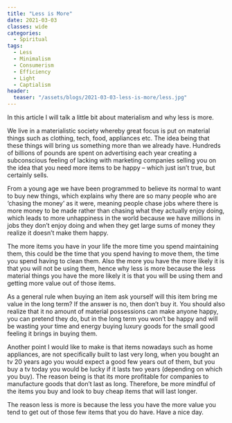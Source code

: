 ```yaml
---
title: "Less is More"
date: 2021-03-03
classes: wide
categories:
  - Spiritual 
tags:
  - Less
  - Minimalism
  - Consumerism
  - Efficiency
  - Light
  - Captialism
header:
  teaser: "/assets/blogs/2021-03-03-less-is-more/less.jpg"
---
```


In this article I will talk a little bit about materialism and why less is more.

We live in a materialistic society whereby great focus is put on material things such as clothing, tech, food, appliances etc. The idea being that these things will bring us something more than we already have. Hundreds of billions of pounds are spent on advertising each year creating a subconscious feeling of lacking with marketing companies selling you on the idea that you need more items to be happy – which just isn’t true, but certainly sells. 

From a young age we have been programmed to believe its normal to want to buy new things, which explains why there are so many people who are ‘chasing the money’ as it were, meaning people chase jobs where there is more money to be made rather than chasing what they actually enjoy doing, which leads to more unhappiness in the world because we have millions in jobs they don’t enjoy doing and when they get large sums of money they realize it doesn’t make them happy.

The more items you have in your life the more time you spend maintaining them, this could be the time that you spend having to move them, the time you spend having to clean them. Also the more you have the more likely it is that you will not be using them, hence why less is more because the less material things you have the more likely it is that you will be using them and getting more value out of those items.

As a general rule when buying an item ask yourself will this item bring me value in the long term? If the answer is no, then don’t buy it. You should also realize that it no amount of material possessions can make anyone happy, you can pretend they do, but in the long term you won’t be happy and will be wasting your time and energy buying luxury goods for the small good feeling it brings in buying them.

Another point I would like to make is that items nowadays such as home appliances, are not specifically built to last very long, when you bought an tv 20 years ago you would expect a good few years out of them, but you buy a tv today you would be lucky if it lasts two years (depending on which you buy). The reason being is that its more profitable for companies to manufacture goods that don’t last as long. Therefore, be more mindful of the items you buy and look to buy cheap items that will last longer.  

The reason less is more is because the less you have the more value you tend to get out of those few items that you do have. Have a nice day.
